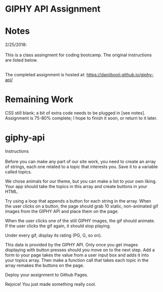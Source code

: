 # GIPHY API Assignment

# Notes
2/25/2018:<br></br>
This is a class assingment for coding bootcamp. The original instructions are listed below.<br></br>

The completed assignment is hosted at: https://daniibooii.github.io/giphy-api/

# Remaining Work
CSS still blank; a bit of extra code needs to be plugged in [see notes].<br>
Assignment is 75-80% complete; I hope to finish it soon, or return to it later.<br>

# giphy-api

Instructions<br></br>
Before you can make any part of our site work, you need to create an array of strings, each one related to a topic that interests you. Save it to a variable called topics.

We chose animals for our theme, but you can make a list to your own liking.
Your app should take the topics in this array and create buttons in your HTML.

Try using a loop that appends a button for each string in the array.
When the user clicks on a button, the page should grab 10 static, non-animated gif images from the GIPHY API and place them on the page.

When the user clicks one of the still GIPHY images, the gif should animate. If the user clicks the gif again, it should stop playing.

Under every gif, display its rating (PG, G, so on).

This data is provided by the GIPHY API.
Only once you get images displaying with button presses should you move on to the next step.
Add a form to your page takes the value from a user input box and adds it into your topics array. Then make a function call that takes each topic in the array remakes the buttons on the page.

Deploy your assignment to Github Pages.

Rejoice! You just made something really cool.

